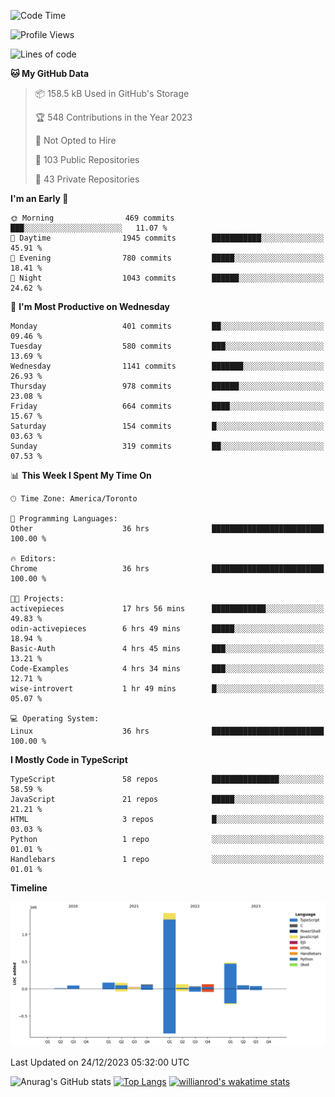 <!--START_SECTION:waka-->
![Code Time](http://img.shields.io/badge/Code%20Time-961%20hrs%2045%20mins-blue)

![Profile Views](http://img.shields.io/badge/Profile%20Views-1-blue)

![Lines of code](https://img.shields.io/badge/From%20Hello%20World%20I%27ve%20Written-2.6%20million%20lines%20of%20code-blue)

**🐱 My GitHub Data** 

> 📦 158.5 kB Used in GitHub's Storage 
 > 
> 🏆 548 Contributions in the Year 2023
 > 
> 🚫 Not Opted to Hire
 > 
> 📜 103 Public Repositories 
 > 
> 🔑 43 Private Repositories 
 > 
**I'm an Early 🐤** 

```text
🌞 Morning                469 commits         ███░░░░░░░░░░░░░░░░░░░░░░   11.07 % 
🌆 Daytime                1945 commits        ███████████░░░░░░░░░░░░░░   45.91 % 
🌃 Evening                780 commits         █████░░░░░░░░░░░░░░░░░░░░   18.41 % 
🌙 Night                  1043 commits        ██████░░░░░░░░░░░░░░░░░░░   24.62 % 
```
📅 **I'm Most Productive on Wednesday** 

```text
Monday                   401 commits         ██░░░░░░░░░░░░░░░░░░░░░░░   09.46 % 
Tuesday                  580 commits         ███░░░░░░░░░░░░░░░░░░░░░░   13.69 % 
Wednesday                1141 commits        ███████░░░░░░░░░░░░░░░░░░   26.93 % 
Thursday                 978 commits         ██████░░░░░░░░░░░░░░░░░░░   23.08 % 
Friday                   664 commits         ████░░░░░░░░░░░░░░░░░░░░░   15.67 % 
Saturday                 154 commits         █░░░░░░░░░░░░░░░░░░░░░░░░   03.63 % 
Sunday                   319 commits         ██░░░░░░░░░░░░░░░░░░░░░░░   07.53 % 
```


📊 **This Week I Spent My Time On** 

```text
🕑︎ Time Zone: America/Toronto

💬 Programming Languages: 
Other                    36 hrs              █████████████████████████   100.00 % 

🔥 Editors: 
Chrome                   36 hrs              █████████████████████████   100.00 % 

🐱‍💻 Projects: 
activepieces             17 hrs 56 mins      ████████████░░░░░░░░░░░░░   49.83 % 
odin-activepieces        6 hrs 49 mins       █████░░░░░░░░░░░░░░░░░░░░   18.94 % 
Basic-Auth               4 hrs 45 mins       ███░░░░░░░░░░░░░░░░░░░░░░   13.21 % 
Code-Examples            4 hrs 34 mins       ███░░░░░░░░░░░░░░░░░░░░░░   12.71 % 
wise-introvert           1 hr 49 mins        █░░░░░░░░░░░░░░░░░░░░░░░░   05.07 % 

💻 Operating System: 
Linux                    36 hrs              █████████████████████████   100.00 % 
```

**I Mostly Code in TypeScript** 

```text
TypeScript               58 repos            ███████████████░░░░░░░░░░   58.59 % 
JavaScript               21 repos            █████░░░░░░░░░░░░░░░░░░░░   21.21 % 
HTML                     3 repos             █░░░░░░░░░░░░░░░░░░░░░░░░   03.03 % 
Python                   1 repo              ░░░░░░░░░░░░░░░░░░░░░░░░░   01.01 % 
Handlebars               1 repo              ░░░░░░░░░░░░░░░░░░░░░░░░░   01.01 % 
```



**Timeline**

![Lines of Code chart](https://raw.githubusercontent.com/wise-introvert/wise-introvert/master/assets/bar_graph.png)


 Last Updated on 24/12/2023 05:32:00 UTC
<!--END_SECTION:waka-->

![Anurag's GitHub stats](https://github-readme-stats.vercel.app/api?username=wise-introvert&count_private=true&show_icons=true)
[![Top Langs](https://github-readme-stats.vercel.app/api/top-langs/?username=wise-introvert&langs_count=10)](https://github.com/anuraghazra/github-readme-stats)
[![willianrod's wakatime stats](https://github-readme-stats.vercel.app/api/wakatime?username=wiseintrovert)](https://github.com/anuraghazra/github-readme-stats)
